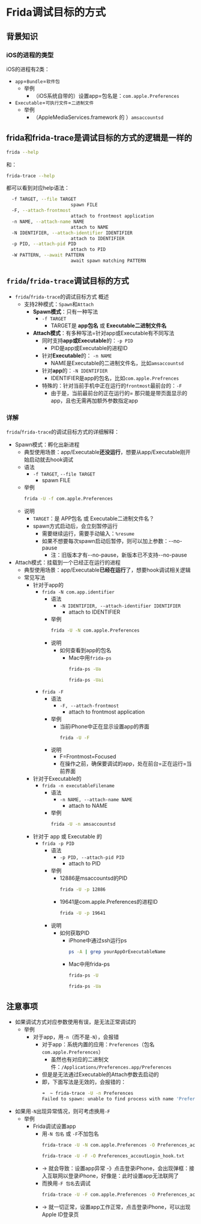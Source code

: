 # Frida调试目标的方式

## 背景知识

### iOS的进程的类型

iOS的进程有2类：

* `app`=`Bundle`=`软件包`
  * 举例
    * （iOS系统自带的）设置app=包名是：`com.apple.Preferences`
* `Executable`=`可执行文件`=`二进制文件`
  * 举例
    * （AppleMediaServices.framework 的 ）`amsaccountsd`

## frida和frida-trace是调试目标的方式的逻辑是一样的

```bash
frida --help
```

和：

```bash
frida-trace --help
```

都可以看到对应help语法：

```bash
  -f TARGET, --file TARGET
                        spawn FILE
  -F, --attach-frontmost
                        attach to frontmost application
  -n NAME, --attach-name NAME
                        attach to NAME
  -N IDENTIFIER, --attach-identifier IDENTIFIER
                        attach to IDENTIFIER
  -p PID, --attach-pid PID
                        attach to PID
  -W PATTERN, --await PATTERN
                        await spawn matching PATTERN
```

## `frida`/`frida-trace`调试目标的方式

* `frida`/`frida-trace`的调试目标方式 概述
  * 支持2种模式：`Spawn`和`Attach`
    * **Spawn模式**：只有一种写法
      * `-f TARGET`
        * TARGET是 **app包名** 或 **Executable二进制文件名**
    * **Attach模式**：有多种写法=针对app或Executable有不同写法
      * 同时支持**app或Executable**的：`-p PID`
        * PID是app或Executable的进程ID
      * 针对**Executable**的： `-n NAME`
        * NAME是Executable的二进制文件名，比如`amsaccountsd`
      * 针对**app**的：`-N IDENTIFIER`
        * IDENTIFIER是app的包名，比如`com.apple.Prefrences`
      * 特殊的：针对当前手机中正在运行的`frontmost`最前台的：`-F`
        * 由于是，当前最前台的正在运行的= 那只能是带页面显示的app，且也无需再加额外参数指定app

### 详解

`frida`/`frida-trace`的调试目标方式的详细解释：

* Spawn模式：孵化出新进程
  * 典型使用场景：app/Executable**还没运行**，想要从app/Executable刚开始启动就去hook调试
  * 语法
    * `-f TARGET`, `--file TARGET`
      * spawn FILE
  * 举例
    ```bash
    frida -U -f com.apple.Preferences
    ```
  * 说明
    * `TARGET`：是 APP包名 或 Executable二进制文件名？
    * spawn方式启动后，会立刻暂停运行
      * 需要继续运行，需要手动输入：`%resume`
      * 如果不想要每次spawn启动后暂停，则可以加上参数：--no-pause
        * 注：旧版本才有--no-pause，新版本已不支持--no-pause
* Attach模式：挂载到一个已经正在运行的进程
  * 典型使用场景：app/Executable**已经在运行**了，想要hook调试相关逻辑
  * 常见写法
    * 针对于app的
      * `frida -N com.app.identifier`
        * 语法
          * `-N IDENTIFIER, --attach-identifier IDENTIFIER`
            * attach to IDENTIFIER
        * 举例
          ```bash
          frida -U -N com.apple.Preferences
          ```
        * 说明
          * 如何查看到app的包名
            * Mac中用`frida-ps`
              ```bash
              frida-ps -Ua
              ```
              ```bash
              frida-ps -Uai
              ```
      * `frida -F`
        * 语法
          * `-F, --attach-frontmost`
            * attach to frontmost application
        * 举例
          * 当前iPhone中正在显示设置app的界面
            ```bash
            frida -U -F
            ```
        * 说明
          * F=Frontmost=Focused
          * 在操作之前，确保要调试的app，处在前台=正在运行=当前界面
    * 针对于Executable的
      * `frida -n executableFilename`
        * 语法
          * `-n NAME, --attach-name NAME`
            * attach to NAME
        * 举例
          ```bash
          frida -U -n amsaccountsd
          ```
    * 针对于 app 或 Executable 的
      * `frida -p PID`
        * 语法
          * `-p PID, --attach-pid PID`
            * attach to PID
        * 举例
          * 12886是msaccountsd的PID
            ```bash
            frida -U -p 12886
            ```
          * 19641是com.apple.Preferences的进程ID
            ```bash
            frida -U -p 19641
            ```
        * 说明
          * 如何获取PID
            * iPhone中通过ssh运行ps
              ```bash
              ps -A | grep yourAppOrExecutableName
              ```
            * Mac中用frida-ps
              ```bash
              frida-ps -U
              ```
              ```bash
              frida-ps -Ua
              ```

## 注意事项

* 如果调试方式对应参数使用有误，是无法正常调试的
  * 举例
    * 对于app，用`-n`（而不是`-N`），会报错
      * 对于app：系统内置的应用：`Preferences`（包名`com.apple.Preferences`）
        * 虽然也有对应的二进制文件：`/Applications/Preferences.app/Preferences`
      * 但是是无法通过Executable的Attach参数去启动的
      * 即，下面写法是无效的，会报错的：
        ```bash
        ➜  ~ frida-trace -U -n Preferences
        Failed to spawn: unable to find process with name 'Preferences'
        ```
* 如果用`-N`出现异常情况，则可考虑换用`-F`
  * 举例
    * Frida调试设置app
      * 用`-N 包名` 或 `-F`不加包名
        ```bash
        frida-trace -U -N com.apple.Preferences -O Preferences_accoutLogin_hook.txt
        ```
        ```bash
        frida-trace -U -F -O Preferences_accoutLogin_hook.txt
        ```
      * -> 就会导致：设置app异常 -》点击登录iPhone，会出现弹框：接入互联网以登录iPhone，好像是：此时设置app无法联网了
      * 而换用`-F 包名`去调试
        ```bash
        frida-trace -U -F com.apple.Preferences -O Preferences_accoutLogin_hook.txt
        ```
      * -> 就一切正常，设置app工作正常，点击登录iPhone，可以出现Apple ID登录页
